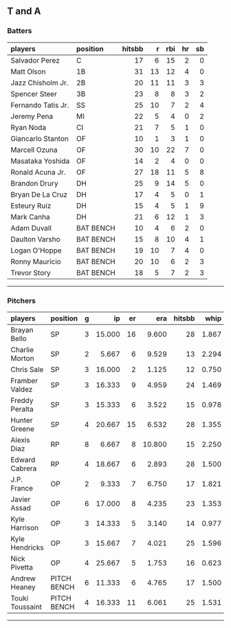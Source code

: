## T and A

### Batters

 
|players            |position  | hitsbb|  r| rbi| hr| sb| 
|:------------------|:---------|------:|--:|---:|--:|--:| 
|Salvador Perez     |C         |     17|  6|  15|  2|  0| 
|Matt Olson         |1B        |     31| 13|  12|  4|  0| 
|Jazz Chisholm Jr.  |2B        |     20| 11|  11|  3|  3| 
|Spencer Steer      |3B        |     23|  8|   8|  3|  2| 
|Fernando Tatis Jr. |SS        |     25| 10|   7|  2|  4| 
|Jeremy Pena        |MI        |     22|  5|   4|  0|  2| 
|Ryan Noda          |CI        |     21|  7|   5|  1|  0| 
|Giancarlo Stanton  |OF        |     10|  1|   3|  1|  0| 
|Marcell Ozuna      |OF        |     30| 10|  22|  7|  0| 
|Masataka Yoshida   |OF        |     14|  2|   4|  0|  0| 
|Ronald Acuna Jr.   |OF        |     27| 18|  11|  5|  8| 
|Brandon Drury      |DH        |     25|  9|  14|  5|  0| 
|Bryan De La Cruz   |DH        |     17|  4|   5|  0|  1| 
|Esteury Ruiz       |DH        |     15|  4|   5|  1|  9| 
|Mark Canha         |DH        |     21|  6|  12|  1|  3| 
|Adam Duvall        |BAT BENCH |     10|  4|   6|  2|  0| 
|Daulton Varsho     |BAT BENCH |     15|  8|  10|  4|  1| 
|Logan O'Hoppe      |BAT BENCH |     19| 10|   7|  4|  0| 
|Ronny Mauricio     |BAT BENCH |     20| 10|   6|  2|  3| 
|Trevor Story       |BAT BENCH |     18|  5|   7|  2|  3| 


* * *

### Pitchers

 
|players         |position    |  g|     ip| er|    era| hitsbb|  whip| so|  w| sv| 
|:---------------|:-----------|--:|------:|--:|------:|------:|-----:|--:|--:|--:| 
|Brayan Bello    |SP          |  3| 15.000| 16|  9.600|     28| 1.867| 15|  0|  0| 
|Charlie Morton  |SP          |  2|  5.667|  6|  9.529|     13| 2.294|  6|  0|  0| 
|Chris Sale      |SP          |  3| 16.000|  2|  1.125|     12| 0.750| 19|  0|  0| 
|Framber Valdez  |SP          |  3| 16.333|  9|  4.959|     24| 1.469| 22|  1|  0| 
|Freddy Peralta  |SP          |  3| 15.333|  6|  3.522|     15| 0.978| 19|  1|  0| 
|Hunter Greene   |SP          |  4| 20.667| 15|  6.532|     28| 1.355| 29|  0|  0| 
|Alexis Diaz     |RP          |  8|  6.667|  8| 10.800|     15| 2.250|  7|  1|  2| 
|Edward Cabrera  |RP          |  4| 18.667|  6|  2.893|     28| 1.500| 17|  1|  0| 
|J.P. France     |OP          |  2|  9.333|  7|  6.750|     17| 1.821|  5|  0|  0| 
|Javier Assad    |OP          |  6| 17.000|  8|  4.235|     23| 1.353| 27|  2|  0| 
|Kyle Harrison   |OP          |  3| 14.333|  5|  3.140|     14| 0.977|  9|  0|  0| 
|Kyle Hendricks  |OP          |  3| 15.667|  7|  4.021|     25| 1.596| 10|  0|  0| 
|Nick Pivetta    |OP          |  4| 25.667|  5|  1.753|     16| 0.623| 33|  1|  0| 
|Andrew Heaney   |PITCH BENCH |  6| 11.333|  6|  4.765|     17| 1.500| 10|  0|  0| 
|Touki Toussaint |PITCH BENCH |  4| 16.333| 11|  6.061|     25| 1.531| 15|  1|  0| 


* * *


